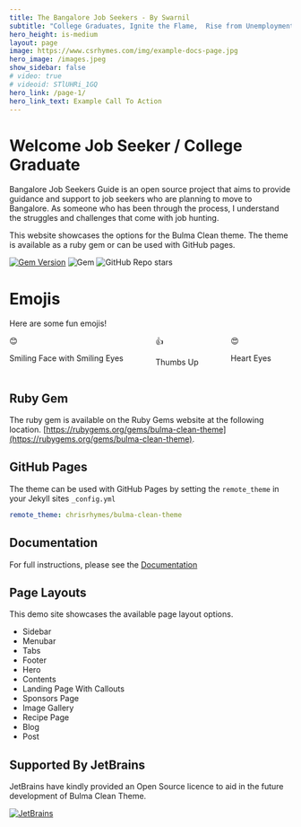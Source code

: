 ```yaml
---
title: The Bangalore Job Seekers - By Swarnil
subtitle: "College Graduates, Ignite the Flame,  Rise from Unemployment, Embrace Corporate Fame! "
hero_height: is-medium
layout: page
image: https://www.csrhymes.com/img/example-docs-page.jpg
hero_image: /images.jpeg
show_sidebar: false
# video: true
# videoid: STlUHRi_1GQ
hero_link: /page-1/
hero_link_text: Example Call To Action
---
```


# Welcome Job Seeker / College Graduate 

Bangalore Job Seekers Guide is an open source project that aims to provide guidance and support to job seekers who are planning to move to Bangalore. As someone who has been through the process, I understand the struggles and challenges that come with job hunting.

<!-- Looking to learn Salesforce? Join Namaste Salesforce Bootcamp, where we offer quality Salesforce tutorials and project-based learning. Our bootcamp starts from the basics and covers real-time examples to help you learn Salesforce at your own pace. With our comprehensive resources, you can gain the skills you need for the jobs of the future in the Salesforce ecosystem. Start your learning journey today! -->

This website showcases the options for the Bulma Clean theme. The theme is available as a ruby gem or can be used with GitHub pages. 

[![Gem Version](https://badge.fury.io/rb/bulma-clean-theme.svg)](https://badge.fury.io/rb/bulma-clean-theme)
![Gem](https://img.shields.io/gem/dt/bulma-clean-theme.svg)
![GitHub Repo stars](https://img.shields.io/github/stars/chrisrhymes/bulma-clean-theme?style=social)

<div class="container">
  <h1 class="title has-text-centered">Emojis</h1>
  <p class="subtitle has-text-centered">Here are some fun emojis!</p>
  <div class="columns is-mobile is-centered">
    <div class="column has-text-centered">
      <span class="emoji is-size-3" role="img" aria-label="Smiling Face with Smiling Eyes">😊</span>
      <p class="is-size-5 has-text-weight-bold">Smiling Face with Smiling Eyes</p>
    </div>
    <div class="column has-text-centered">
      <span class="emoji is-size-4" role="img" aria-label="Thumbs Up">👍</span>
      <p class="is-size-5 has-text-weight-bold">Thumbs Up</p>
    </div>
    <div class="column has-text-centered">
      <span class="emoji is-size-5" role="img" aria-label="Heart Eyes">😍</span>
      <p class="is-size-5 has-text-weight-bold">Heart Eyes</p>
    </div>
  </div>
</div>



## Ruby Gem

The ruby gem is available on the Ruby Gems website at the following location. [https://rubygems.org/gems/bulma-clean-theme](https://rubygems.org/gems/bulma-clean-theme).

## GitHub Pages

The theme can be used with GitHub Pages by setting the `remote_theme` in your Jekyll sites `_config.yml`

```yml
remote_theme: chrisrhymes/bulma-clean-theme
```

## Documentation

For full instructions, please see the [Documentation](/bulma-clean-theme/docs/)

## Page Layouts

This demo site showcases the available page layout options. 

* Sidebar
* Menubar
* Tabs
* Footer
* Hero
* Contents
* Landing Page With Callouts
* Sponsors Page
* Image Gallery
* Recipe Page
* Blog
* Post

## Supported By JetBrains

JetBrains have kindly provided an Open Source licence to aid in the future development of Bulma Clean Theme.

[![JetBrains](img/jetbrains-variant-4.svg)](https://www.jetbrains.com/?from=bulma-clean-theme)
